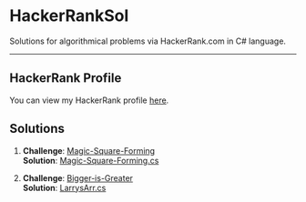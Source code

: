 # HackerRankSol
Solutions for algorithmical problems via HackerRank.com in C# language.

---

## HackerRank Profile
You can view my HackerRank profile [here](https://www.hackerrank.com/profile/barak_finkel1).

## Solutions

1. **Challenge**: [Magic-Square-Forming](https://www.hackerrank.com/challenges/magic-square-forming/problem)  
   **Solution**:  [Magic-Square-Forming.cs](https://github.com/BarakFinkel/HackerRankSol/blob/main/Magic-Square-Forming.cs)

2. **Challenge**: [Bigger-is-Greater](https://www.hackerrank.com/challenges/bigger-is-greater/problem)  
   **Solution**:  [LarrysArr.cs](https://github.com/BarakFinkel/HackerRankSol/blob/main/Bigger-is-Greater.cs)
